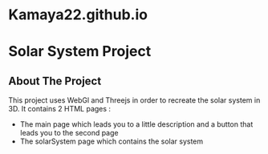 # Kamaya22.github.io
# Solar System Project
## About The Project
This project uses WebGl and Threejs in order to recreate the solar system in 3D. 
It contains 2 HTML pages :
* The main page which leads you to a little description and a button that leads you to the second page
* The solarSystem page which contains the solar system

